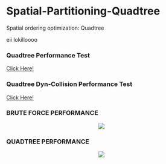 # Spatial-Partitioning-Quadtree
Spatial ordering optimization: Quadtree

eii lokilloooo


### Quadtree Performance Test
 [Click Here!](https://carlosupc.github.io/Quadtree-Performance-Test/)
### Quadtree Dyn-Collision Performance Test
 [Click Here!](https://carlosupc.github.io/Quadtree-Collision-Performance-Test/)
 
 ### BRUTE FORCE PERFORMANCE
 
<p align="center">
<img src="https://media.giphy.com/media/h4Bu2Q9UzbYw8WZhbk/giphy.gif">
</p>
 
### QUADTREE PERFORMANCE

<p align="center">
<img src="https://media.giphy.com/media/ZCYxSafRLCZtaA1anB/giphy.gif">
</p>
